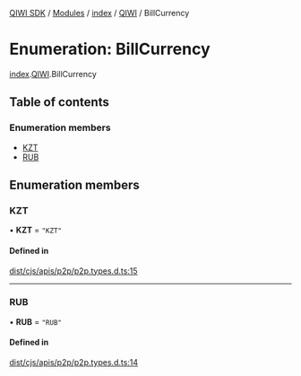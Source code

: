 [QIWI SDK](../README.md) / [Modules](../modules.md) / [index](../modules/index.md) / [QIWI](../modules/index.QIWI.md) / BillCurrency

# Enumeration: BillCurrency

[index](../modules/index.md).[QIWI](../modules/index.QIWI.md).BillCurrency

## Table of contents

### Enumeration members

- [KZT](index.QIWI.BillCurrency.md#kzt)
- [RUB](index.QIWI.BillCurrency.md#rub)

## Enumeration members

### KZT

• **KZT** = `"KZT"`

#### Defined in

[dist/cjs/apis/p2p/p2p.types.d.ts:15](https://github.com/AlexXanderGrib/node-qiwi-sdk/blob/59c6cc6/dist/cjs/apis/p2p/p2p.types.d.ts#L15)

___

### RUB

• **RUB** = `"RUB"`

#### Defined in

[dist/cjs/apis/p2p/p2p.types.d.ts:14](https://github.com/AlexXanderGrib/node-qiwi-sdk/blob/59c6cc6/dist/cjs/apis/p2p/p2p.types.d.ts#L14)
